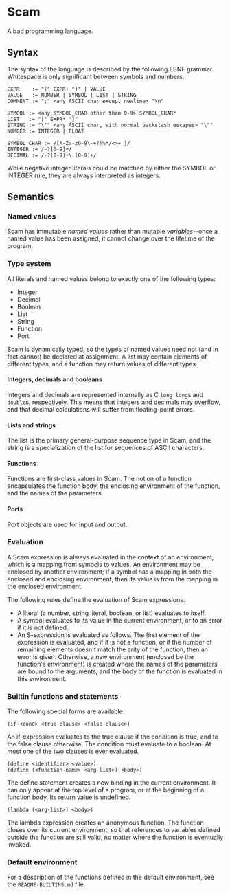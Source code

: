 # Scam
A bad programming language.

## Syntax
The syntax of the language is described by the following EBNF grammar. Whitespace is only significant between symbols and numbers.

    EXPR    := "(" EXPR+ ")" | VALUE
    VALUE   := NUMBER | SYMBOL | LIST | STRING
    COMMENT := ";" <any ASCII char except newline> "\n"

    SYMBOL := <any SYMBOL_CHAR other than 0-9> SYMBOL_CHAR*
    LIST   := "[" EXPR* "]"
    STRING := "\"" <any ASCII char, with normal backslash escapes> "\""
    NUMBER := INTEGER | FLOAT

    SYMBOL_CHAR := /[A-Za-z0-9\-+?!%*/<>=_]/
    INTEGER := /-?[0-9]+/
    DECIMAL := /-?[0-9]+\.[0-9]+/

While negative integer literals could be matched by either the SYMBOL or INTEGER rule, they are always interpreted as integers.

## Semantics
### Named values
Scam has immutable *named values* rather than mutable *variables*--once a named value has been assigned, it cannot change over the lifetime of the program.

### Type system
All literals and named values belong to exactly one of the following types:

- Integer
- Decimal
- Boolean
- List
- String
- Function
- Port

Scam is dynamically typed, so the types of named values need not (and in fact cannot) be declared at assignment. A list may contain elements of different types, and a function may return values of different types.

#### Integers, decimals and booleans
Integers and decimals are represented internally as C `long long`s and `double`s, respectively. This means that integers and decimals may overflow, and that decimal calculations will suffer from floating-point errors.

#### Lists and strings
The list is the primary general-purpose sequence type in Scam, and the string is a specialization of the list for sequences of ASCII characters.

#### Functions
Functions are first-class values in Scam. The notion of a function encapsulates the function body, the enclosing environment of the function, and the names of the parameters.

#### Ports
Port objects are used for input and output.

### Evaluation
A Scam expression is always evaluated in the context of an environment, which is a mapping from symbols to values. An environment may be enclosed by another environment; if a symbol has a mapping in both the enclosed and enclosing environment, then its value is from the mapping in the enclosed environment.

The following rules define the evaluation of Scam expressions.

- A literal (a number, string literal, boolean, or list) evaluates to itself.
- A symbol evaluates to its value in the current environment, or to an error if it is not defined.
- An S-expression is evaluated as follows. The first element of the expression is evaluated, and if it is not a function, or if the number of remaining elements doesn't match the arity of the function, then an error is given. Otherwise, a new environment (enclosed by the function's environment) is created where the names of the parameters are bound to the arguments, and the body of the function is evaluated in this environment.

### Builtin functions and statements
The following special forms are available.

    (if <cond> <true-clause> <false-clause>)

An if-expression evaluates to the true clause if the condition is true, and to the false clause otherwise. The condition must evaluate to a boolean. At most one of the two clauses is ever evaluated.

    (define <identifier> <value>)
    (define (<function-name> <arg-list>) <body>)

The define statement creates a new binding in the current environment. It can only appear at the top level of a program, or at the beginning of a function body. Its return value is undefined.

    (lambda (<arg-list>) <body>)

The lambda expression creates an anonymous function. The function closes over its current environment, so that references to variables defined outside the function are still valid, no matter where the function is eventually invoked.

### Default environment
For a description of the functions defined in the default environment, see the `README-BUILTINS.md` file.
